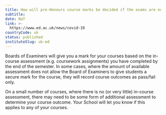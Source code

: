 ```yaml
---
title: How will pre-Honours course marks be decided if the exams are not being replaced? (NEW)
subtitle: 
date: NaT
link: >-
  https://www.ed.ac.uk/news/covid-19
countryCode: uk
status: published
instituteSlug: uk-ed
---
```

Boards of Examiners will give you a mark for your courses based on the in-course assessment (e.g. coursework assignments) you have completed by the end of the semester. In some cases, where the amount of available assessment does not allow the Board of Examiners to give students a secure mark for the course, they will record course outcomes as pass/fail only.

On a small number of courses, where there is no (or very little) in-course assessment, there may need to be some form of additional assessment to determine your course outcome. Your School will let you know if this applies to any of your courses.
